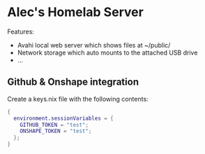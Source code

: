 # Alec's Homelab Server

Features:

- Avahi local web server which shows files at ~/public/
- Network storage which auto mounts to the attached USB drive
- ...

## Github & Onshape integration

Create a keys.nix file with the following contents:

```nix
{
  environment.sessionVariables = {
    GITHUB_TOKEN = "test";
    ONSHAPE_TOKEN = "test";
  };
}
```
